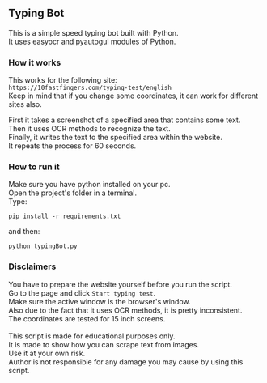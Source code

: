 ## Typing Bot
This is a simple speed typing bot built with Python. <br>
It uses easyocr and pyautogui modules of Python. <br>

### How it works
This works for the following site: <br>
```https://10fastfingers.com/typing-test/english``` <br>
Keep in mind that if you change some coordinates, it can work for different sites also.

First it takes a screenshot of a specified area that contains some text.  <br>
Then it uses OCR methods to recognize the text. <br>
Finally, it writes the text to the specified area within the website. <br>
It repeats the process for 60 seconds.

### How to run it
Make sure you have python installed on your pc. <br>
Open the project's folder in a terminal. <br>
Type:
```
pip install -r requirements.txt
```
and then: <br>
```
python typingBot.py
```

### Disclaimers
You have to prepare the website yourself before you run the script. <br>
Go to the page and click ```Start typing test```. <br>
Make sure the active window is the browser's window. <br>
Also due to the fact that it uses OCR methods, it is pretty inconsistent. <br>
The coordinates are tested for 15 inch screens. <br><br>
This script is made for educational purposes only. <br>
It is made to show how you can scrape text from images. <br>
Use it at your own risk. <br>
Author is not responsible for any damage you may cause by using this script. <br>
